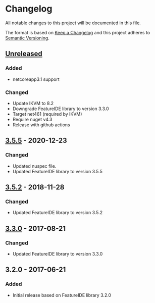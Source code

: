 # Changelog

All notable changes to this project will be documented in this file.

The format is based on [Keep a Changelog](http://keepachangelog.com/)
and this project adheres to [Semantic Versioning](http://semver.org/).

## [Unreleased]

### Added

- netcoreapp3.1 support

### Changed

- Update IKVM to 8.2
- Downgrade FeatureIDE library to version 3.3.0
- Target net461 (required by IKVM)
- Require nuget v4.3
- Release with github actions

## [3.5.5] - 2020-12-23

### Changed

- Updated nuspec file.
- Updated FeatureIDE library to version 3.5.5

## [3.5.2] - 2018-11-28

### Changed

- Updated FeatureIDE library to version 3.5.2

## [3.3.0] - 2017-08-21

### Changed

- Updated FeatureIDE library to version 3.3.0

## 3.2.0 - 2017-06-21

### Added

- Initial release based on FeatureIDE library 3.2.0

[unreleased]: https://github.com/visualon/featureide.net/compare/v3.5.5...HEAD
[3.5.5]: https://github.com/visualon/featureide.net/compare/v3.5.2...v3.5.5
[3.5.2]: https://github.com/visualon/featureide.net/compare/v3.3.0...v3.5.2
[3.3.0]: https://github.com/visualon/featureide.net/compare/v3.2.0...v3.3.0
